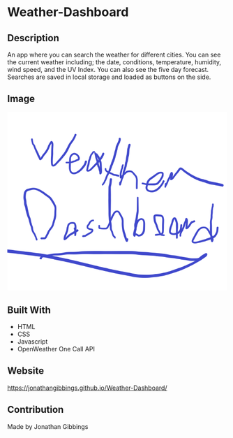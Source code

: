 # Weather-Dashboard

## Description

An app where you can search the weather for different cities. You can see the current weather including; the date, conditions, temperature, humidity, wind speed, and the UV Index. You can also see the five day forecast. Searches are saved in local storage and loaded as buttons on the side.

## Image

![Mock Up](./assets/img/Weather-Dashboard-Home.png)

## Built With

- HTML
- CSS
- Javascript
- OpenWeather One Call API

## Website

https://jonathangibbings.github.io/Weather-Dashboard/

## Contribution

Made by Jonathan Gibbings
